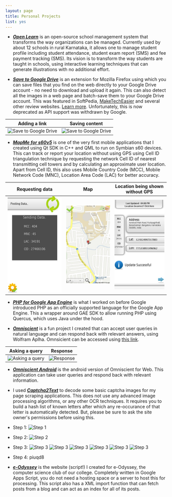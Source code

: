 ```yaml
---
layout: page
title: Personal Projects
list: yes
---
```


* [**_Open Learn_**](https://github.com/akarthik10/rajeshwari) is an open-source school management system that transforms the way organizations can be managed. Currently used by about 12 schools in rural Karnataka, it allows one to manage student profile including student attendance, student exam report (SMS) and fee payment tracking (SMS). Its vision is to transform the way students are taught in schools, using interactive learning techniques that can generate illustrations with no additional effort.

* [**_Save to Google Drive_**](https://github.com/akarthik10/save_to_google_drive) is an extension for Mozilla Firefox using which you can save files that you find on the web directly to your Google Drive account - no need to download and upload it again. This can also detect all the images in a web page and batch-save them to your Google Drive account. This was featured in SoftPedia, [MakeTechEasier](https://www.maketecheasier.com/save-files-to-google-drive-firefox/) and several other review websites. [Learn more](https://akarthik10.wordpress.com/2013/01/03/save-to-google-drive-extension-for-mozilla-firefox/). Unfortunately, this is now deprecated as API support was withdrawn by Google.

Adding a link       |  Saving content
:-------------------------:|:-------------------------:
![Save to Google Drive](https://akarthik10.github.io/public/save_to_gd_1.png) |  ![Save to Google Drive](https://akarthik10.github.io/public/save_to_gd_2.png)



* [**_MapMe for s60v5_**](https://github.com/akarthik10/MapMe) is one of the very first mobile applications that I created using Qt SDK in C++ and QML to run on Symbian s60 devices. This can track or report your location without using GPS using Cell ID triangulation technique by requesting the network Cell ID of nearest transmitting cell towers and by calculating an approximate user location. Apart from Cell ID, this also uses Mobile Country Code (MCC), Mobile Network Code (MNC), Location Area Code (LAC) for better accuracy.
 
Requesting data| Map|Location being shown without GPS
:--:|:--:|:--:
![Showing location without GPS](https://raw.githubusercontent.com/akarthik10/MapMe/master/Screenshots/Scr000014.jpg)|![Showing location without GPS](https://raw.githubusercontent.com/akarthik10/MapMe/master/Screenshots/Scr000005.jpg)|![Requesting data](https://raw.githubusercontent.com/akarthik10/MapMe/master/Screenshots/Scr000013.jpg)


* [**_PHP for Google App Engine_**](https://github.com/akarthik10/gae-php) is what I worked on before Google introduced PHP as an officially supported language for the Google App Engine. This a wrapper around GAE SDK to allow running PHP using Quercus, which uses Java under the hood. 

* [**_Omniscient_**](https://github.com/akarthik10/Omniscient) is a fun project I created that can accept user queries in natural language and can respond back with relevant answers, using Wolfram Aplha. Omnsicient can be accessed using [this link](http://omniscient-web.appspot.com).

Asking a query      |  Response
:-------------------------:|:-------------------------:
![Asking a query](https://akarthik10.github.io/public/omni_1.png) |  ![Response](https://akarthik10.github.io/public/omni_2.png)

* [**_Omniscient Android_**](https://github.com/akarthik10/Omniscient_android) is the android version of Omniscient for Web. This application can take user queries and respond back with relevant information.

* I used [**_Captcha2Text_**](https://github.com/akarthik10/Captcha2Text) to decode some basic captcha images for my page scraping applications. This does not use any advanced image processing algorithms, or any other OCR techniques. It requires you to build a hash list of known letters after which any re-occurance of that letter is automatically detected. But, please be sure to ask the site owner's permissions before using this.

 * Step 1: ![Step 1](https://raw.githubusercontent.com/akarthik10/Captcha2Text/master/example/step_1_original_image/captcha.jpg)
 * Step 2: ![Step 2](https://raw.githubusercontent.com/akarthik10/Captcha2Text/master/example/step_2_cleaned_image/output.jpg)
 * Step 3: ![Step 3](https://raw.githubusercontent.com/akarthik10/Captcha2Text/master/example/step_3_split_letters/ltr0.jpg)  ![Step 3](https://raw.githubusercontent.com/akarthik10/Captcha2Text/master/example/step_3_split_letters/ltr1.jpg)  ![Step 3](https://raw.githubusercontent.com/akarthik10/Captcha2Text/master/example/step_3_split_letters/ltr2.jpg)  ![Step 3](https://raw.githubusercontent.com/akarthik10/Captcha2Text/master/example/step_3_split_letters/ltr3.jpg)  ![Step 3](https://raw.githubusercontent.com/akarthik10/Captcha2Text/master/example/step_3_split_letters/ltr4.jpg)  ![Step 3](https://raw.githubusercontent.com/akarthik10/Captcha2Text/master/example/step_3_split_letters/ltr5.jpg)
 * Step 4: piuqd8

* [**_e-Odyssey_**](https://github.com/akarthik10/e-Odyssey) is the website (script!) I created for e-Odyssey, the computer science club of our college. Completely written in Google Apps Script, you do not need a hosting space or a server to host this for processing. This script also has a XML import function that can fetch posts from a blog and can act as an index for all of its posts.
